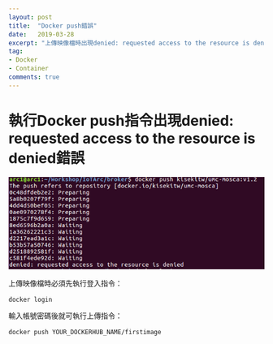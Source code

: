 ```yaml
---
layout: post
title:  "Docker push錯誤"
date:   2019-03-28
excerpt: "上傳映像檔時出現denied: requested access to the resource is denied"
tag:
- Docker 
- Container 
comments: true
---
```


# 執行Docker push指令出現**denied: requested access to the resource is denied**錯誤 

![alt text](https://github.com/kisekitw/kisekitw.github.io/blob/master/assets/img/1080328/docker_push_error.png?raw=true "Error message")

上傳映像檔時必須先執行登入指令： 
```
docker login
```

輸入帳號密碼後就可執行上傳指令： 
```
docker push YOUR_DOCKERHUB_NAME/firstimage
```
